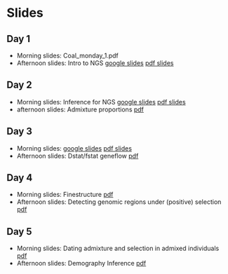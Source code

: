 # Slides

## Day 1
- Morning slides: Coal_monday_1.pdf
- Afternoon slides: Intro to NGS [google slides](https://docs.google.com/presentation/d/1EUWLjXgWE8kbWWQc2kwF-5uKVrfajbf6-Pi9iO1SqDE/edit?usp=sharing)  [pdf slides](summer2024_day_1_Intro_to_NGS.pdf)

## Day 2
- Morning slides: Inference for NGS [google slides](https://docs.google.com/presentation/d/1zsZi7icgr5jd8CQsj37Ei2rU0kd0Keh9LCb3LIGtA9U/edit?usp=sharing) [pdf slides](summer2024_day_2_NGS_inference.pdf)
- afternoon slides: Admixture proportions [pdf](summer2024_day2_popstructureandadmixture.pdf)

## Day 3
- Morning slides: [google slides](https://docs.google.com/presentation/d/12SUaX4G_cR5VPUufTcCFmvsUQSHFpqjVtYCK4EUA_ZY/edit?usp=sharing) [pdf slides](summer2024-PCA.pdf)
- Afternoon slides: Dstat/fstat geneflow [pdf](f_stats.pdf)

## Day 4
- Morning slides: Finestructure [pdf](ChromoPainterFineSTRUCTURELecture.pdf)
- Afternoon slides: Detecting genomic regions under (positive) selection [pdf](selection_popgenSummer_2024.pdf)

## Day 5
- Morning slides: Dating admixture and selection in admixed individuals [pdf](DatingAdmixtureLecture.pdf)
- Afternoon slides: Demography Inference [pdf](summer2024_day_5_Demog_2024.pdf)
